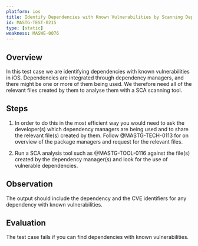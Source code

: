 ```yaml
---
platform: ios
title: Identify Dependencies with Known Vulnerabilities by Scanning Dependency Managers Artifacts
id: MASTG-TEST-0215
type: [static]
weakness: MASWE-0076
---
```


## Overview

In this test case we are identifying dependencies with known vulnerabilities in iOS. Dependencies are integrated through dependency managers, and there might be one or more of them being used. We therefore need all of the relevant files created by them to analyse them with a SCA scanning tool.

## Steps

1. In order to do this in the most efficient way you would need to ask the developer(s) which dependency managers are being used and to share the relevant file(s) created by them. Follow @MASTG-TECH-0113 for on overview of the package managers and request for the relevant files.

2. Run a SCA analysis tool such as @MASTG-TOOL-0116 against the file(s) created by the dependency manager(s) and look for the use of vulnerable dependencies.

## Observation

The output should include the dependency and the CVE identifiers for any dependency with known vulnerabilities.

## Evaluation

The test case fails if you can find dependencies with known vulnerabilities.
